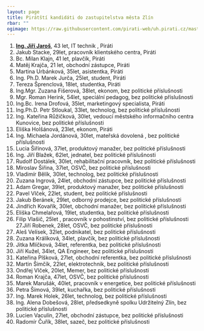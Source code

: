 ```yaml
---
layout: page
title: Pirátští kandidáti do zastupitelstva města Zlín
rbar: ""
ogimage: https://raw.githubusercontent.com/pirati-web/uh.pirati.cz/master/assets/img/miscellaneous/fbkandidatix.jpg
---
```


1. [**Ing. Jiří Jaroš**](/lide/pirat-testovaci), 43 let, IT technik ,  Piráti
2. Jakub Stacke, 29let, pracovník klientského centra, Piráti
3. Bc. Milan Klajn, 41 let,  plavčík,  Piráti
4. Matěj Krajča, 21 let, obchodní zástupce, Piráti
5. Martina Urbánková, 35let, asistentka, Piráti
6. Ing. Ph.D. Marek Jurča, 25let, student, Piráti
7. Tereza Šprenclová, 18let, studentka, Piráti
8. Ing.Mgr. Zuzana Fišerová, 38let, ekonom, bez politické příslušnosti
9. Mgr. Roman Herink, 54let, speciální pedagog,  bez politické příslušnosti
10. Ing.Bc. Irena Drofová, 35let, marketingový specialista, Piráti
11. Ing.Ph.D. Petr Stloukal, 33let, technolog,  bez politické příslušnosti
12. Ing. Kateřina Růžičková, 30let, vedoucí městského informačního centra Kunovice,  bez politické příslušnosti 
13. Eliška Holšánová, 23let, ekonom, Piráti
14. Ing. Michaela Jordánová, 30let, mateřská dovolená ,  bez politické příslušnosti 
15. Lucia Šiřínová, 37let,  produktový manažer,  bez politické příslušnosti
16. Ing. Jiří Blažek, 62let, jednatel,  bez politické příslušnosti 
17. Rudolf Dostálek, 30let, rehabilitační pracovník,  bez politické příslušnosti
18. Miroslav Šiřina, 37let, OSVČ,  bez politické příslušnosti
19. Vladimír Bělík, 30let, technolog,  bez politické příslušnosti
20. Zuzana Ingrová, 24let, obchodní zástupce,  bez politické příslušnosti
21. Adam Gregar, 39let, produktový manažer,  bez politické příslušnosti
22. Pavel Vlček, 22let, student,  bez politické příslušnosti
23. Jakub Beránek, 29let, odborný prodejce,  bez politické příslušnosti
24. Jindřich Kovařík, 30let, obchodní manažer,  bez politické příslušnosti
25. Eliška Chmelařová, 19let, studentka,  bez politické příslušnosti
26. Filip Vlašič, 25let , pracovník v pohostinství,  bez politické příslušnosti
27.Jiří Robenek, 28let, OSVČ,  bez politické příslušnosti
28. Aleš Velísek, 32let, podnikatel,  bez politické příslušnosti
29. Zuzana Králíková, 34let, plavčík,  bez politické příslušnosti
30. Jitka Mlíčková, 34let, referentka,  bez politické příslušnosti
31. Jiří Kužel, 34let, QA Engineer,  bez politické příslušnosti
32. Kateřina Plšková, 27let, obchodní referentka,  bez politické příslušnosti
33. Martin Šimčík, 22let, elektrotechnik,  bez politické příslušnosti
34. Ondřej Vlček, 20let, Memer,  bez politické příslušnosti
35. Roman Krajča, 47let, OSVČ,  bez politické příslušnosti
36. Marek Marušák, 40let, pracovník v energetice,  bez politické příslušnosti
37. Petra Šímová, 39let, kuchařka,  bez politické příslušnosti
38. Ing. Marek Holek, 26let, technolog,  bez politické příslušnosti
39. Ing. Alena Dobešová, 28let, předsedkyně spolku Udržitelný Zlín,  bez politické příslušnosti
40. Lucien Vaculín, 27let, obchodní zástupce,  bez politické příslušnosti
41. Radomír Čuřík, 38let, sazeč,  bez politické příslušnosti
